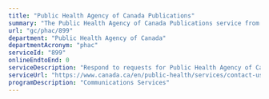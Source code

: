 ```yaml
---
title: "Public Health Agency of Canada Publications"
summary: "The Public Health Agency of Canada Publications service from Public Health Agency of Canada is not available end-to-end online, according to the GC Service Inventory."
url: "gc/phac/899"
department: "Public Health Agency of Canada"
departmentAcronym: "phac"
serviceId: "899"
onlineEndtoEnd: 0
serviceDescription: "Respond to requests for Public Health Agency of Canada publications"
serviceUrl: "https://www.canada.ca/en/public-health/services/contact-us/frequently-asked-questions.html#publications"
programDescription: "Communications Services"
---
```

